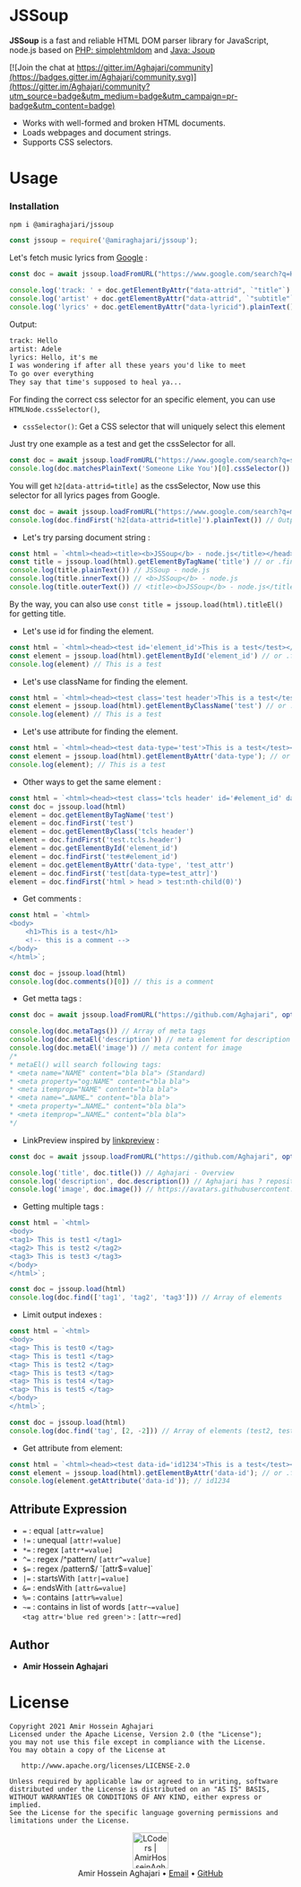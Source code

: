 # JSSoup
 **JSSoup** is a fast and reliable HTML DOM parser library for JavaScript, node.js based on [PHP: simplehtmldom](https://github.com/simplehtmldom/simplehtmldom) and [Java: Jsoup](https://github.com/jhy/jsoup)

[![Join the chat at https://gitter.im/Aghajari/community](https://badges.gitter.im/Aghajari/community.svg)](https://gitter.im/Aghajari/community?utm_source=badge&utm_medium=badge&utm_campaign=pr-badge&utm_content=badge)

- Works with well-formed and broken HTML documents.
- Loads webpages and document strings.
- Supports CSS selectors.

# Usage

### Installation
```console
npm i @amiraghajari/jssoup
```

```js
const jssoup = require('@amiraghajari/jssoup');
```

Let's fetch music lyrics from [Google](https://www.google.com/search?q=Hello+lyrics) :
```js
const doc = await jssoup.loadFromURL("https://www.google.com/search?q=Hello+lyrics", options())

console.log('track: ' + doc.getElementByAttr("data-attrid", `"title"`).plainText())
console.log('artist' + doc.getElementByAttr("data-attrid", `"subtitle"`).plainText())
console.log('lyrics' + doc.getElementByAttr("data-lyricid").plainText())
```
Output:
```html
track: Hello
artist: Adele
lyrics: Hello, it's me 
I was wondering if after all these years you'd like to meet 
To go over everything 
They say that time's supposed to heal ya...
```

For finding the correct css selector for an specific element, you can use `HTMLNode.cssSelector()`,
- `cssSelector()`: Get a CSS selector that will uniquely select this element

Just try one example as a test and get the cssSelector for all.

```js
const doc = await jssoup.loadFromURL("https://www.google.com/search?q=someone+like+you+lyrics", options())
console.log(doc.matchesPlainText('Someone Like You')[0].cssSelector())
```
You will get `h2[data-attrid=title]` as the cssSelector, Now use this selector for all lyrics pages from Google.
```js
const doc = await jssoup.loadFromURL("https://www.google.com/search?q=million+years+ago+lyrics", options())
console.log(doc.findFirst('h2[data-attrid=title]').plainText()) // Output: Million Years Ago
```

- Let's try parsing document string :
```js
const html = `<html><head><title><b>JSSoup</b> - node.js</title></head></html>`
const title = jssoup.load(html).getElementByTagName('title') // or .findFirst('title');
console.log(title.plainText()) // JSSoup - node.js
console.log(title.innerText()) // <b>JSSoup</b> - node.js
console.log(title.outerText()) // <title><b>JSSoup</b> - node.js</title>
```
By the way, you can also use `const title = jssoup.load(html).titleEl()` for getting title.

- Let's use id for finding the element.
```js
const html = `<html><head><test id='element_id'>This is a test</test></head></html>`
const element = jssoup.load(html).getElementById('element_id') // or .findFirst('#element_id')
console.log(element) // This is a test
```

- Let's use className for finding the element.
```js
const html = `<html><head><test class='test header'>This is a test</test></head></html>`
const element = jssoup.load(html).getElementByClassName('test') // or .findFirst('.header')
console.log(element) // This is a test
```

- Let's use attribute for finding the element.
```js
const html = `<html><head><test data-type='test'>This is a test</test></head></html>`;
const element = jssoup.load(html).getElementByAttr('data-type'); // or .findFirst('[data-type]');
console.log(element); // This is a test
```

- Other ways to get the same element :
```js
const html = `<html><head><test class='tcls header' id='#element_id' data-type='test_attr'>This is a test</test></head></html>`
const doc = jssoup.load(html)
element = doc.getElementByTagName('test')
element = doc.findFirst('test')
element = doc.getElementByClass('tcls header')
element = doc.findFirst('test.tcls.header')
element = doc.getElementById('element_id')
element = doc.findFirst('test#element_id')
element = doc.getElementByAttr('data-type', 'test_attr')
element = doc.findFirst('test[data-type=test_attr]')
element = doc.findFirst('html > head > test:nth-child(0)')
```

- Get comments :
```js
const html = `<html>
<body>
    <h1>This is a test</h1>
    <!-- this is a comment -->
</body>
</html>`;

const doc = jssoup.load(html)
console.log(doc.comments()[0]) // this is a comment
```

- Get metta tags :
```js
const doc = await jssoup.loadFromURL("https://github.com/Aghajari", options())

console.log(doc.metaTags()) // Array of meta tags
console.log(doc.metaEl('description')) // meta element for description
console.log(doc.metaEl('image')) // meta content for image
/*
* metaEl() will search following tags:
* <meta name="NAME" content="bla bla"> (Standard)
* <meta property="og:NAME" content="bla bla">
* <meta itemprop="NAME" content="bla bla">
* <meta name="…NAME…" content="bla bla">
* <meta property="…NAME…" content="bla bla">
* <meta itemprop="…NAME…" content="bla bla">
*/ 
```

- LinkPreview inspired by [linkpreview](https://github.com/meyt/linkpreview) :
```js
const doc = await jssoup.loadFromURL("https://github.com/Aghajari", options())

console.log('title', doc.title()) // Aghajari - Overview
console.log('description', doc.description()) // Aghajari has ? repositories available. Follow their code on GitHub.
console.log('image', doc.image()) // https://avatars.githubusercontent.com/u/30867537?v=4?s=400
```

- Getting multiple tags :
```js
const html = `<html>
<body>
<tag1> This is test1 </tag1>
<tag2> This is test2 </tag2>
<tag3> This is test3 </tag3>
</body>
</html>`;

const doc = jssoup.load(html)
console.log(doc.find(['tag1', 'tag2', 'tag3'])) // Array of elements
```

- Limit output indexes :
```js
const html = `<html>
<body>
<tag> This is test0 </tag>
<tag> This is test1 </tag>
<tag> This is test2 </tag>
<tag> This is test3 </tag>
<tag> This is test4 </tag>
<tag> This is test5 </tag>
</body>
</html>`;

const doc = jssoup.load(html)
console.log(doc.find('tag', [2, -2])) // Array of elements (test2, test4)
```

- Get attribute from element:
```js
const html = `<html><head><test data-id='id1234'>This is a test</test></head></html>`;
const element = jssoup.load(html).getElementByAttr('data-id'); // or .findFirst('test[data-id]');
console.log(element.getAttribute('data-id')); // id1234
```

## Attribute Expression
- `=` : equal `[attr=value]`
- `!=` : unequal `[attr!=value]`
- `*=` : regex `[attr*=value]`
- `^=` : regex /^pattern/ `[attr^=value]`
- `$=` : regex /pattern$/ `[attr$=value]`
- `|=` : startsWith `[attr|=value]`
- `&=` : endsWith `[attr&=value]`
- `%=` : contains `[attr%=value]`
- `~=` : contains in list of words `[attr~=value]`<br>`<tag attr='blue red green'>` : `[attr~=red]`

## Author 
- **Amir Hossein Aghajari**

License
=======

    Copyright 2021 Amir Hossein Aghajari
    Licensed under the Apache License, Version 2.0 (the "License");
    you may not use this file except in compliance with the License.
    You may obtain a copy of the License at

       http://www.apache.org/licenses/LICENSE-2.0

    Unless required by applicable law or agreed to in writing, software
    distributed under the License is distributed on an "AS IS" BASIS,
    WITHOUT WARRANTIES OR CONDITIONS OF ANY KIND, either express or implied.
    See the License for the specific language governing permissions and
    limitations under the License.


<div align="center">
  <img width="64" alt="LCoders | AmirHosseinAghajari" src="https://user-images.githubusercontent.com/30867537/90538314-a0a79200-e193-11ea-8d90-0a3576e28a18.png">
  <br><a>Amir Hossein Aghajari</a> • <a href="mailto:amirhossein.aghajari.82@gmail.com">Email</a> • <a href="https://github.com/Aghajari">GitHub</a>
</div>

